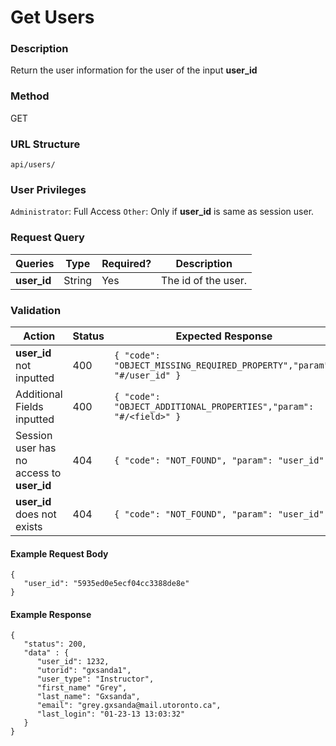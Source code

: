 Get Users
===
### Description
Return the user information for the user of the input **user_id**

### Method
GET

### URL Structure
`api/users/`

### User Privileges
`Administrator`: Full Access
`Other`: Only if **user_id** is same as session user.

### Request Query
| Queries        | Type   | Required? | Description           |
|----------------|--------|-----------|-----------------------|
| **user_id**    | String |     Yes   |  The id of the user.  |


### Validation
| Action                                    | Status | Expected Response                                                     |
|-------------------------------------------|--------|-----------------------------------------------------------------------|
| **user_id** not inputted                  | 400    | `{ "code": "OBJECT_MISSING_REQUIRED_PROPERTY","param": "#/user_id" }` |
| Additional Fields inputted                | 400    | `{ "code": "OBJECT_ADDITIONAL_PROPERTIES","param": "#/<field>" }`     |
| Session user has no access to **user_id** | 404    | `{ "code": "NOT_FOUND", "param": "user_id" }`                         |
| **user_id** does not exists               | 404    | `{ "code": "NOT_FOUND", "param": "user_id" }`                         |


#### Example Request Body
```
{
   "user_id": "5935ed0e5ecf04cc3388de8e"
}
```
#### Example Response
```
{
   "status": 200,
   "data" : {
      "user_id": 1232,
      "utorid": "gxsanda1",
      "user_type": "Instructor",
      "first_name" "Grey",
      "last_name": "Gxsanda",
      "email": "grey.gxsanda@mail.utoronto.ca",
      "last_login": "01-23-13 13:03:32"
   }
}
```
